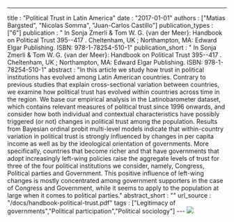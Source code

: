 ---
title : "Political Trust in Latin America"
date : "2017-01-01"
authors : ["Matias Bargsted", "Nicolas Somma", "Juan-Carlos Castillo"]
publication_types : ["6"]
publication : "  In Sonja Zmerli & Tom W. G. {van der Meer}: Handbook on Political Trust 395--417 . Cheltenham, UK ; Northampton, MA: Edward Elgar Publishing. ISBN: 978-1-78254-510-1"
publication_short : "  In Sonja Zmerli & Tom W. G. {van der Meer}: Handbook on Political Trust 395--417 . Cheltenham, UK ; Northampton, MA: Edward Elgar Publishing. ISBN: 978-1-78254-510-1"
abstract : "In this article we study how trust in political institutions has evolved among Latin American countries. Contrary to previous studies that explain cross-sectional variation between countries, we examine how political trust has evolved within countries across time in the region. We base our empirical analysis in the Latinobarometer dataset, which contains relevant measures of political trust since 1996 onwards, and consider how both individual and contextual characteristics have possibly triggered (or not) changes in political trust among the population. Results from Bayesian ordinal probit multi-level models indicate that within-country variation in political trust is strongly influenced by changes in per capita income as well as by the ideological orientation of governments. More specifically, countries that become richer and that have governments that adopt increasingly left-wing policies raise the aggregate levels of trust for three of the four political institutions we consider, namely, Congress, Political parties and Government. This positive influence of left-wing changes is mostly concentrated among government supporters in the case of Congress and Government, while it seems to apply to the population at large when it comes to political parties."
abstract_short : ""
url_source : "/docs/handbook-political-trust.pdf"
tags : ["Legitimacy of governments","Political participation","Political sociology"]
--- ![](https://www.e-elgar.com/shop/media/catalog/product/cache/01c740ac49768798d3ac9bd0cdac340f/9/7/9781782545101.jpg)
